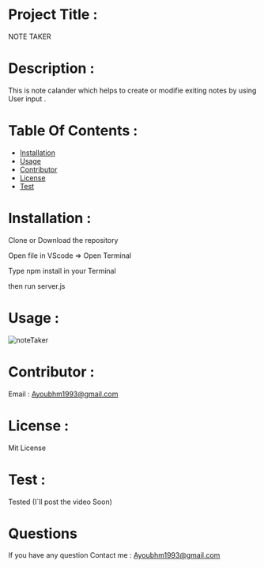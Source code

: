  
  # Project Title :

  NOTE TAKER

  # Description :

  This is note calander which helps to create or modifie exiting notes by using User input .


  # Table Of Contents :

  * [Installation](#Installation)
  * [Usage](#Usage)
  * [Contributor](#Contributor)
  * [License](#License)
  * [Test](#Test)
  
  
  # Installation :

  Clone or Download the repository 

  Open file in VScode => Open Terminal
  
  Type npm install in your Terminal
  
  then run server.js

  # Usage :

  ![noteTaker](https://user-images.githubusercontent.com/70945176/102112381-3a5b1500-3dfd-11eb-8055-8930c0dd3762.jpg)



  # Contributor :

  Email : Ayoubhm1993@gmail.com

  # License :

  Mit License

  # Test :

 Tested (I`ll post the video Soon)

  # Questions

  If you have any question 
     Contact me :
   Ayoubhm1993@gmail.com
